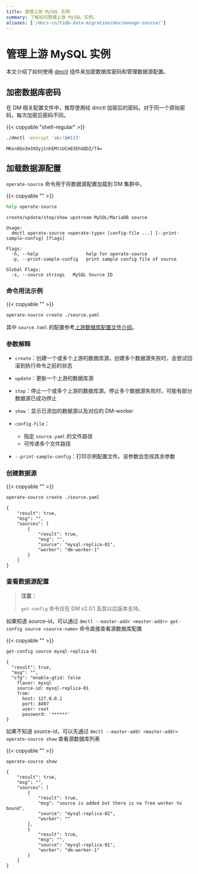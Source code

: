 ```yaml
---
title: 管理上游 MySQL 实例
summary: 了解如何管理上游 MySQL 实例。
aliases: ['/docs-cn/tidb-data-migration/dev/manage-source/']
---
```


# 管理上游 MySQL 实例

本文介绍了如何使用 [dmctl](dmctl-introduction.md) 组件来加密数据库密码和管理数据源配置。

## 加密数据库密码

在 DM 相关配置文件中，推荐使用经 dmctl 加密后的密码。对于同一个原始密码，每次加密后密码不同。

{{< copyable "shell-regular" >}}

```bash
./dmctl -encrypt 'abc!@#123'
```

```
MKxn0Qo3m3XOyjCnhEMtsUCm83EhGQDZ/T4=
```

## 加载数据源配置

`operate-source` 命令用于将数据源配置加载到 DM 集群中。

{{< copyable "" >}}

```bash
help operate-source
```

```
create/update/stop/show upstream MySQL/MariaDB source

Usage:
  dmctl operate-source <operate-type> [config-file ...] [--print-sample-config] [flags]

Flags:
  -h, --help                  help for operate-source
  -p, --print-sample-config   print sample config file of source

Global Flags:
  -s, --source strings   MySQL Source ID
```

### 命令用法示例

{{< copyable "" >}}

```bash
operate-source create ./source.yaml
```

其中 `source.toml` 的配置参考[上游数据库配置文件介绍](source-configuration-file.md)。

### 参数解释

+ `create`：创建一个或多个上游的数据库源。创建多个数据源失败时，会尝试回滚到执行命令之前的状态

+ `update`：更新一个上游的数据库源

+ `stop`：停止一个或多个上游的数据库源。停止多个数据源失败时，可能有部分数据源已成功停止

+ `show`：显示已添加的数据源以及对应的 DM-worker

+ `config-file`：
    - 指定 `source.yaml` 的文件路径
    - 可传递多个文件路径
    
+ `--print-sample-config`：打印示例配置文件。该参数会忽视其余参数

### 创建数据源

{{< copyable "" >}}

```bash
operate-source create ./source.yaml
```

```
{
    "result": true,
    "msg": "",
    "sources": [
        {
            "result": true,
            "msg": "",
            "source": "mysql-replica-01",
            "worker": "dm-worker-1"
        }
    ]
}
```

### 查看数据源配置

> **注意：**
>
> `get-config` 命令仅在 DM v2.0.1 及其以后版本支持。

如果知道 source-id，可以通过 `dmctl --master-addr <master-addr> get-config source <source-name>` 命令直接查看源数据库配置

{{< copyable "" >}}

```bash
get-config source mysql-replica-01
```

```
{
  "result": true,
  "msg": "",
  "cfg": "enable-gtid: false
    flavor: mysql
    source-id: mysql-replica-01
    from:
      host: 127.0.0.1
      port: 8407
      user: root
      password: '******'
}
```

如果不知道 source-id，可以先通过 `dmctl --master-addr <master-addr> operate-source show` 查看源数据库列表

{{< copyable "" >}}

```bash
operate-source show
```

```
{
    "result": true,
    "msg": "",
    "sources": [
        {
            "result": true,
            "msg": "source is added but there is no free worker to bound",
            "source": "mysql-replica-02",
            "worker": ""
        },
        {
            "result": true,
            "msg": "",
            "source": "mysql-replica-01",
            "worker": "dm-worker-1"
        }
    ]
}
```